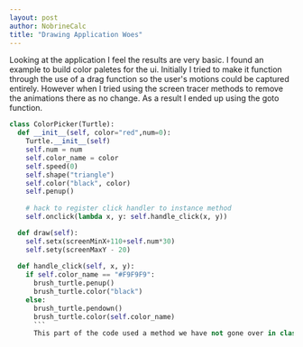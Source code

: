 ```yaml
---
layout: post
author: NobrineCalc
title: "Drawing Application Woes"
---
```

Looking at the application I feel the results are very basic. I found an example to build color paletes for the ui. Initially I tried to make it function through the use of a drag function so the user's motions could be captured entirely. However when I tried using the screen tracer methods to remove the animations there as no change. As a result I ended up using the goto function.

``` python
class ColorPicker(Turtle):
  def __init__(self, color="red",num=0):
    Turtle.__init__(self)
    self.num = num
    self.color_name = color
    self.speed(0)
    self.shape("triangle")
    self.color("black", color)
    self.penup()
    
    # hack to register click handler to instance method
    self.onclick(lambda x, y: self.handle_click(x, y))

  def draw(self):
    self.setx(screenMinX+110+self.num*30)
    self.sety(screenMaxY - 20)
    
  def handle_click(self, x, y):
    if self.color_name == "#F9F9F9":
      brush_turtle.penup()
      brush_turtle.color("black")
    else:
      brush_turtle.pendown()
      brush_turtle.color(self.color_name)
      ```
      This part of the code used a method we have not gone over in class with the creation of a class. I found this as a method to create the UI I needed. However when it came to creating another for alternate brush sizes gave me trouble. I found that while I had trouble adding additional UI elements I could add colors to allow for a pseudo erasure function. Curiosly using the color white allowed this, however when a hexcode denoted a similiar shade of white the lines drawn were transparent regardless. This along with troubles figuring out mechanics of color wheels ended up slowing my progress.
